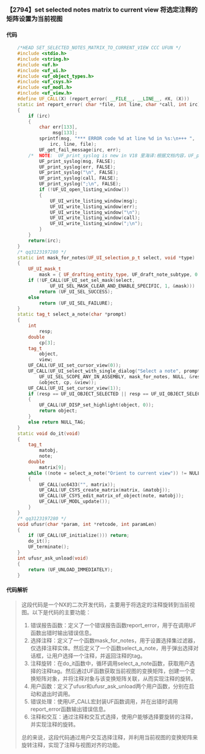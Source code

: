 ### 【2794】set selected notes matrix to current view 将选定注释的矩阵设置为当前视图

#### 代码

```cpp
    /*HEAD SET_SELECTED_NOTES_MATRIX_TO_CURRENT_VIEW CCC UFUN */  
    #include <stdio.h>  
    #include <string.h>  
    #include <uf.h>  
    #include <uf_ui.h>  
    #include <uf_object_types.h>  
    #include <uf_csys.h>  
    #include <uf_modl.h>  
    #include <uf_view.h>  
    #define UF_CALL(X) (report_error( __FILE__, __LINE__, #X, (X)))  
    static int report_error( char *file, int line, char *call, int irc)  
    {  
        if (irc)  
        {  
            char err[133],  
                 msg[133];  
            sprintf(msg, "*** ERROR code %d at line %d in %s:\n+++ ",  
                irc, line, file);  
            UF_get_fail_message(irc, err);  
        /*  NOTE:  UF_print_syslog is new in V18 里海译:根据文档内容，UF_print_syslog是V18版本新增的功能。 */  
            UF_print_syslog(msg, FALSE);  
            UF_print_syslog(err, FALSE);  
            UF_print_syslog("\n", FALSE);  
            UF_print_syslog(call, FALSE);  
            UF_print_syslog(";\n", FALSE);  
            if (!UF_UI_open_listing_window())  
            {  
                UF_UI_write_listing_window(msg);  
                UF_UI_write_listing_window(err);  
                UF_UI_write_listing_window("\n");  
                UF_UI_write_listing_window(call);  
                UF_UI_write_listing_window(";\n");  
            }  
        }  
        return(irc);  
    }  
    /* qq3123197280 */  
    static int mask_for_notes(UF_UI_selection_p_t select, void *type)  
    {  
        UF_UI_mask_t  
            mask = { UF_drafting_entity_type, UF_draft_note_subtype, 0 };  
        if (!UF_CALL(UF_UI_set_sel_mask(select,  
                UF_UI_SEL_MASK_CLEAR_AND_ENABLE_SPECIFIC, 1, &mask)))  
            return (UF_UI_SEL_SUCCESS);  
        else  
            return (UF_UI_SEL_FAILURE);  
    }  
    static tag_t select_a_note(char *prompt)  
    {  
        int  
            resp;  
        double  
            cp[3];  
        tag_t  
            object,  
            view;  
        UF_CALL(UF_UI_set_cursor_view(0));  
        UF_CALL(UF_UI_select_with_single_dialog("Select a note", prompt,  
            UF_UI_SEL_SCOPE_ANY_IN_ASSEMBLY, mask_for_notes, NULL, &resp,  
            &object, cp, &view));  
        UF_CALL(UF_UI_set_cursor_view(1));  
        if (resp == UF_UI_OBJECT_SELECTED || resp == UF_UI_OBJECT_SELECTED_BY_NAME)  
        {  
            UF_CALL(UF_DISP_set_highlight(object, 0));  
            return object;  
        }  
        else return NULL_TAG;  
    }  
    static void do_it(void)  
    {  
        tag_t  
            matobj,  
            note;  
        double  
            matrix[9];  
        while ((note = select_a_note("Orient to current view")) != NULL_TAG)  
        {  
            UF_CALL(uc6433("", matrix));  
            UF_CALL(UF_CSYS_create_matrix(matrix, &matobj));  
            UF_CALL(UF_CSYS_edit_matrix_of_object(note, matobj));  
            UF_CALL(UF_MODL_update());  
        }  
    }  
    /* qq3123197280 */  
    void ufusr(char *param, int *retcode, int paramLen)  
    {  
        if (UF_CALL(UF_initialize())) return;  
        do_it();  
        UF_terminate();  
    }  
    int ufusr_ask_unload(void)  
    {  
        return (UF_UNLOAD_IMMEDIATELY);  
    }

```

#### 代码解析

> 这段代码是一个NX的二次开发代码，主要用于将选定的注释旋转到当前视图。以下是代码的主要功能：
>
> 1. 错误报告函数：定义了一个错误报告函数report_error，用于在调用UF函数出错时输出错误信息。
> 2. 选择注释：定义了一个函数mask_for_notes，用于设置选择集过滤器，仅选择注释实体。然后定义了一个函数select_a_note，用于弹出选择对话框，让用户选择一个注释，并返回注释的tag。
> 3. 注释旋转：在do_it函数中，循环调用select_a_note函数，获取用户选择的注释tag。然后通过UF函数获取当前视图的变换矩阵，创建一个变换矩阵对象，并将注释对象与该变换矩阵关联，从而实现注释的旋转。
> 4. 用户函数：定义了ufusr和ufusr_ask_unload两个用户函数，分别在启动和退出时调用。
> 5. 错误处理：使用UF_CALL宏封装UF函数调用，并在出错时调用report_error函数输出错误信息。
> 6. 注释和交互：通过注释和交互式选择，使用户能够选择要旋转的注释，并实现注释的旋转。
>
> 总的来说，这段代码通过用户交互选择注释，并利用当前视图的变换矩阵来旋转注释，实现了注释与视图对齐的功能。
>
